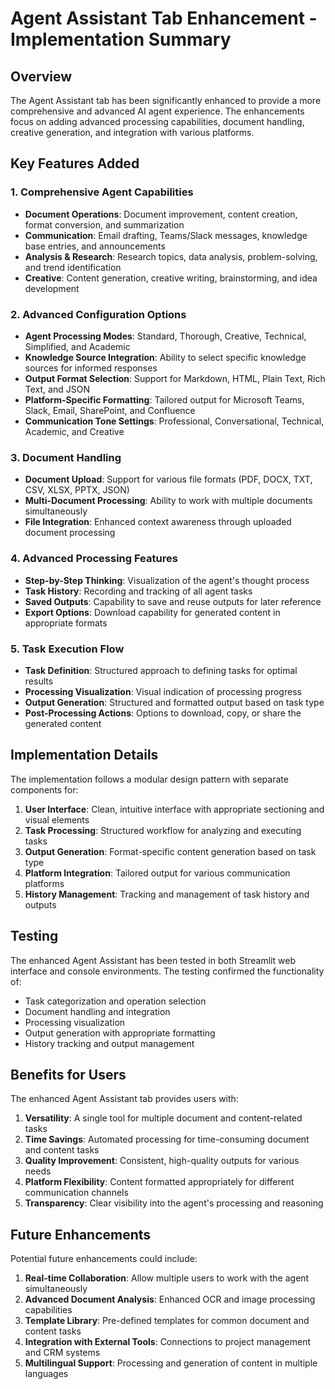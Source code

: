 # Agent Assistant Tab Enhancement - Implementation Summary

## Overview
The Agent Assistant tab has been significantly enhanced to provide a more comprehensive and advanced AI agent experience. The enhancements focus on adding advanced processing capabilities, document handling, creative generation, and integration with various platforms.

## Key Features Added

### 1. Comprehensive Agent Capabilities
- **Document Operations**: Document improvement, content creation, format conversion, and summarization
- **Communication**: Email drafting, Teams/Slack messages, knowledge base entries, and announcements
- **Analysis & Research**: Research topics, data analysis, problem-solving, and trend identification
- **Creative**: Content generation, creative writing, brainstorming, and idea development

### 2. Advanced Configuration Options
- **Agent Processing Modes**: Standard, Thorough, Creative, Technical, Simplified, and Academic
- **Knowledge Source Integration**: Ability to select specific knowledge sources for informed responses
- **Output Format Selection**: Support for Markdown, HTML, Plain Text, Rich Text, and JSON
- **Platform-Specific Formatting**: Tailored output for Microsoft Teams, Slack, Email, SharePoint, and Confluence
- **Communication Tone Settings**: Professional, Conversational, Technical, Academic, and Creative

### 3. Document Handling
- **Document Upload**: Support for various file formats (PDF, DOCX, TXT, CSV, XLSX, PPTX, JSON)
- **Multi-Document Processing**: Ability to work with multiple documents simultaneously
- **File Integration**: Enhanced context awareness through uploaded document processing

### 4. Advanced Processing Features
- **Step-by-Step Thinking**: Visualization of the agent's thought process
- **Task History**: Recording and tracking of all agent tasks
- **Saved Outputs**: Capability to save and reuse outputs for later reference
- **Export Options**: Download capability for generated content in appropriate formats

### 5. Task Execution Flow
- **Task Definition**: Structured approach to defining tasks for optimal results
- **Processing Visualization**: Visual indication of processing progress
- **Output Generation**: Structured and formatted output based on task type
- **Post-Processing Actions**: Options to download, copy, or share the generated content

## Implementation Details

The implementation follows a modular design pattern with separate components for:

1. **User Interface**: Clean, intuitive interface with appropriate sectioning and visual elements
2. **Task Processing**: Structured workflow for analyzing and executing tasks
3. **Output Generation**: Format-specific content generation based on task type
4. **Platform Integration**: Tailored output for various communication platforms
5. **History Management**: Tracking and management of task history and outputs

## Testing

The enhanced Agent Assistant has been tested in both Streamlit web interface and console environments. The testing confirmed the functionality of:

- Task categorization and operation selection
- Document handling and integration
- Processing visualization
- Output generation with appropriate formatting
- History tracking and output management

## Benefits for Users

The enhanced Agent Assistant tab provides users with:

1. **Versatility**: A single tool for multiple document and content-related tasks
2. **Time Savings**: Automated processing for time-consuming document and content tasks
3. **Quality Improvement**: Consistent, high-quality outputs for various needs
4. **Platform Flexibility**: Content formatted appropriately for different communication channels
5. **Transparency**: Clear visibility into the agent's processing and reasoning

## Future Enhancements

Potential future enhancements could include:

1. **Real-time Collaboration**: Allow multiple users to work with the agent simultaneously
2. **Advanced Document Analysis**: Enhanced OCR and image processing capabilities
3. **Template Library**: Pre-defined templates for common document and content tasks
4. **Integration with External Tools**: Connections to project management and CRM systems
5. **Multilingual Support**: Processing and generation of content in multiple languages
